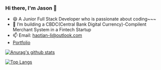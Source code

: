 ### Hi there, I'm Jason 👋

- 😄 A Junior Full Stack Developer who is passionate about coding~~~
- 🌱 I’m building a CBDC(Central Bank Digital Currency)-Compilent Merchant System in a Fintech Startup
- 📫 Email: haotian-li@outlook.com
- [Portfolio](https://jasonli-9933.github.io/JasonLi-9333.github.io/)


[![Anurag's github stats](https://github-readme-stats.vercel.app/api?username=JasonLi-9933&show_icons=true)](https://github.com/anuraghazra/github-readme-stats)

[![Top Langs](https://github-readme-stats.vercel.app/api/top-langs/?username=JasonLi-9933&layout=compact)](https://github.com/anuraghazra/github-readme-stats)
